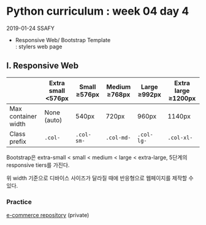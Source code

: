# Python curriculum : week 04 day 4

2019-01-24 SSAFY 

* Responsive Web/ Bootstrap Template  
  : stylers web page



## I. Responsive Web

|                     | Extra small <576px | Small ≥576px | Medium ≥768px | Large ≥992px | Extra large ≥1200px |
| ------------------- | ------------------ | ------------ | ------------- | ------------ | ------------------- |
| Max container width | None (auto)        | 540px        | 720px         | 960px        | 1140px              |
| Class prefix        | `.col-`            | `.col-sm-`   | `.col-md-`    | `.col-lg-`   | `.col-xl-`          |

Bootstrap은 extra-small < small < medium < large < extra-large, 5단계의 responsive tiers를 가진다.

위 width 기준으로 디바이스 사이즈가 달라질 때에 반응형으로 웹페이지를 제작할 수 있다.



### Practice

[e-commerce repository](https://github.com/jiwookseo/e-commerce) (private)